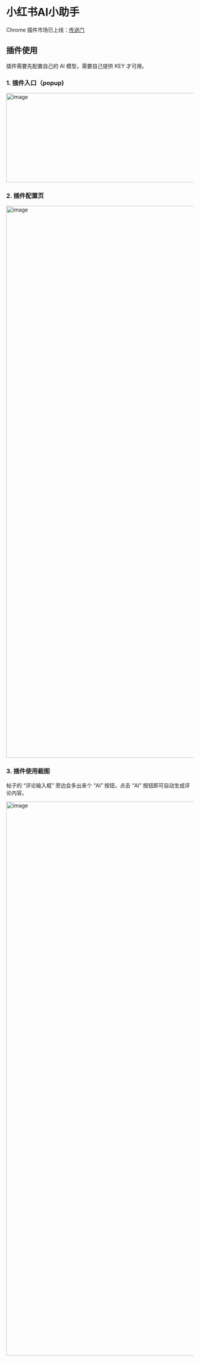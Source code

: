 # 小红书AI小助手

Chrome 插件市场已上线：[传送门](https://chromewebstore.google.com/detail/%E5%B0%8F%E7%BA%A2%E4%B9%A6%C2%B7ai%E5%8A%A9%E6%89%8B/agnpilehokeeiaahaidpaamaofgheikl)

## 插件使用

插件需要先配置自己的 AI 模型，需要自己提供 KEY 才可用。

### 1. 插件入口（popup)

<img width="700" height="240" alt="image" src="https://github.com/user-attachments/assets/9368ec93-3cb2-4235-90c3-6a692a904328" />

### 2. 插件配置页

<img width="1850" height="1482" alt="image" src="https://github.com/user-attachments/assets/d203db0b-5b5a-4a05-9323-58fbb5f03114" />

### 3. 插件使用截图

帖子的 “评论输入框” 旁边会多出来个 “AI” 按钮，点击 “AI” 按钮即可自动生成评论内容。

<img width="2610" height="1488" alt="image" src="https://github.com/user-attachments/assets/d0a38fb1-50da-494b-9df8-86303f1a0f1c" />

